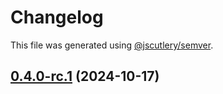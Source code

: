 # Changelog

This file was generated using [@jscutlery/semver](https://github.com/jscutlery/semver).

## [0.4.0-rc.1](https://github.com/Sitecore-PD/sitecore.cloudsdk.js/compare/events-0.4.0-rc.0...events-0.4.0-rc.1) (2024-10-17)
